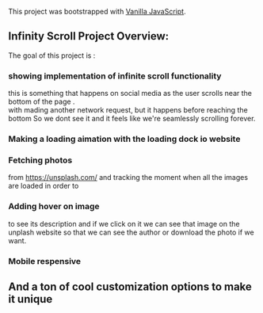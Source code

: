 This project was bootstrapped with [Vanilla JavaScript](https://github.com/topics/vanilla-javascript).

## Infinity Scroll Project Overview:
The goal of this project is :


### showing implementation of infinite scroll functionality
this is something that happens on social media as the user scrolls near the bottom of the page .<br />
with mading another network request, but it happens before reaching the bottom So we dont see it and it feels like we're seamlessly scrolling forever.


### Making a loading aimation with the loading dock io website 


### Fetching photos 
from https://unsplash.com/ and tracking the moment when all the images are loaded in order to 


### Adding  hover on image
 to see its description and if we click on it we can see that image on the unplash website so that we can see the author or download the photo if we want.

### Mobile respensive


## And a ton of cool customization options to make it unique